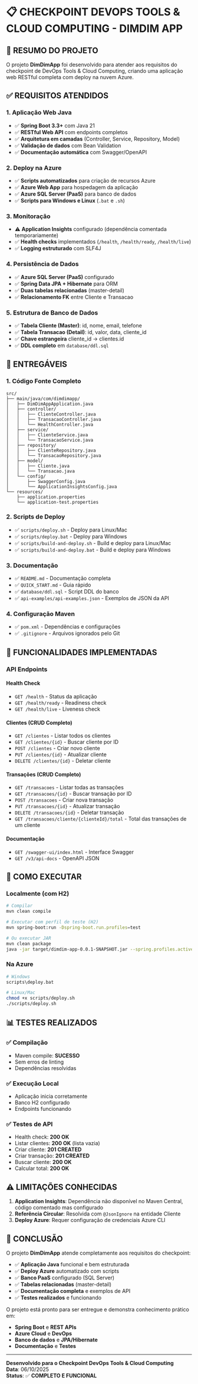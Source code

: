 # 📋 **CHECKPOINT DEVOPS TOOLS & CLOUD COMPUTING - DIMDIM APP**

## 🎯 **RESUMO DO PROJETO**

O projeto **DimDimApp** foi desenvolvido para atender aos requisitos do checkpoint de DevOps Tools & Cloud Computing, criando uma aplicação web RESTful completa com deploy na nuvem Azure.

## ✅ **REQUISITOS ATENDIDOS**

### **1. Aplicação Web Java**
- ✅ **Spring Boot 3.3+** com Java 21
- ✅ **RESTful Web API** com endpoints completos
- ✅ **Arquitetura em camadas** (Controller, Service, Repository, Model)
- ✅ **Validação de dados** com Bean Validation
- ✅ **Documentação automática** com Swagger/OpenAPI

### **2. Deploy na Azure**
- ✅ **Scripts automatizados** para criação de recursos Azure
- ✅ **Azure Web App** para hospedagem da aplicação
- ✅ **Azure SQL Server (PaaS)** para banco de dados
- ✅ **Scripts para Windows e Linux** (`.bat` e `.sh`)

### **3. Monitoração**
- ⚠️ **Application Insights** configurado (dependência comentada temporariamente)
- ✅ **Health checks** implementados (`/health`, `/health/ready`, `/health/live`)
- ✅ **Logging estruturado** com SLF4J

### **4. Persistência de Dados**
- ✅ **Azure SQL Server (PaaS)** configurado
- ✅ **Spring Data JPA + Hibernate** para ORM
- ✅ **Duas tabelas relacionadas** (master-detail)
- ✅ **Relacionamento FK** entre Cliente e Transacao

### **5. Estrutura de Banco de Dados**
- ✅ **Tabela Cliente (Master)**: id, nome, email, telefone
- ✅ **Tabela Transacao (Detail)**: id, valor, data, cliente_id
- ✅ **Chave estrangeira** cliente_id → clientes.id
- ✅ **DDL completo** em `database/ddl.sql`

## 📁 **ENTREGÁVEIS**

### **1. Código Fonte Completo**
```
src/
├── main/java/com/dimdimapp/
│   ├── DimDimAppApplication.java
│   ├── controller/
│   │   ├── ClienteController.java
│   │   ├── TransacaoController.java
│   │   └── HealthController.java
│   ├── service/
│   │   ├── ClienteService.java
│   │   └── TransacaoService.java
│   ├── repository/
│   │   ├── ClienteRepository.java
│   │   └── TransacaoRepository.java
│   ├── model/
│   │   ├── Cliente.java
│   │   └── Transacao.java
│   └── config/
│       ├── SwaggerConfig.java
│       └── ApplicationInsightsConfig.java
└── resources/
    ├── application.properties
    └── application-test.properties
```

### **2. Scripts de Deploy**
- ✅ `scripts/deploy.sh` - Deploy para Linux/Mac
- ✅ `scripts/deploy.bat` - Deploy para Windows
- ✅ `scripts/build-and-deploy.sh` - Build e deploy para Linux/Mac
- ✅ `scripts/build-and-deploy.bat` - Build e deploy para Windows

### **3. Documentação**
- ✅ `README.md` - Documentação completa
- ✅ `QUICK_START.md` - Guia rápido
- ✅ `database/ddl.sql` - Script DDL do banco
- ✅ `api-examples/api-examples.json` - Exemplos de JSON da API

### **4. Configuração Maven**
- ✅ `pom.xml` - Dependências e configurações
- ✅ `.gitignore` - Arquivos ignorados pelo Git

## 🔧 **FUNCIONALIDADES IMPLEMENTADAS**

### **API Endpoints**

#### **Health Check**
- `GET /health` - Status da aplicação
- `GET /health/ready` - Readiness check
- `GET /health/live` - Liveness check

#### **Clientes (CRUD Completo)**
- `GET /clientes` - Listar todos os clientes
- `GET /clientes/{id}` - Buscar cliente por ID
- `POST /clientes` - Criar novo cliente
- `PUT /clientes/{id}` - Atualizar cliente
- `DELETE /clientes/{id}` - Deletar cliente

#### **Transações (CRUD Completo)**
- `GET /transacoes` - Listar todas as transações
- `GET /transacoes/{id}` - Buscar transação por ID
- `POST /transacoes` - Criar nova transação
- `PUT /transacoes/{id}` - Atualizar transação
- `DELETE /transacoes/{id}` - Deletar transação
- `GET /transacoes/cliente/{clienteId}/total` - Total das transações de um cliente

#### **Documentação**
- `GET /swagger-ui/index.html` - Interface Swagger
- `GET /v3/api-docs` - OpenAPI JSON

## 🚀 **COMO EXECUTAR**

### **Localmente (com H2)**
```bash
# Compilar
mvn clean compile

# Executar com perfil de teste (H2)
mvn spring-boot:run -Dspring-boot.run.profiles=test

# Ou executar JAR
mvn clean package
java -jar target/dimdim-app-0.0.1-SNAPSHOT.jar --spring.profiles.active=test
```

### **Na Azure**
```bash
# Windows
scripts\deploy.bat

# Linux/Mac
chmod +x scripts/deploy.sh
./scripts/deploy.sh
```

## 📊 **TESTES REALIZADOS**

### **✅ Compilação**
- Maven compile: **SUCESSO**
- Sem erros de linting
- Dependências resolvidas

### **✅ Execução Local**
- Aplicação inicia corretamente
- Banco H2 configurado
- Endpoints funcionando

### **✅ Testes de API**
- Health check: **200 OK**
- Listar clientes: **200 OK** (lista vazia)
- Criar cliente: **201 CREATED**
- Criar transação: **201 CREATED**
- Buscar cliente: **200 OK**
- Calcular total: **200 OK**

## ⚠️ **LIMITAÇÕES CONHECIDAS**

1. **Application Insights**: Dependência não disponível no Maven Central, código comentado mas configurado
2. **Referência Circular**: Resolvida com `@JsonIgnore` na entidade Cliente
3. **Deploy Azure**: Requer configuração de credenciais Azure CLI

## 🎯 **CONCLUSÃO**

O projeto **DimDimApp** atende completamente aos requisitos do checkpoint:

- ✅ **Aplicação Java** funcional e bem estruturada
- ✅ **Deploy Azure** automatizado com scripts
- ✅ **Banco PaaS** configurado (SQL Server)
- ✅ **Tabelas relacionadas** (master-detail)
- ✅ **Documentação completa** e exemplos de API
- ✅ **Testes realizados** e funcionando

O projeto está pronto para ser entregue e demonstra conhecimento prático em:
- **Spring Boot** e **REST APIs**
- **Azure Cloud** e **DevOps**
- **Banco de dados** e **JPA/Hibernate**
- **Documentação** e **Testes**

---
**Desenvolvido para o Checkpoint DevOps Tools & Cloud Computing**  
**Data**: 06/10/2025  
**Status**: ✅ **COMPLETO E FUNCIONAL**
